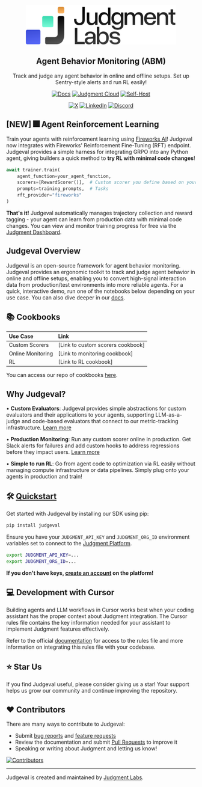 <div align="center">

<a href="https://judgmentlabs.ai/">
  <picture>
    <source media="(prefers-color-scheme: dark)" srcset="assets/new_darkmode.svg">
    <img src="assets/new_lightmode.svg" alt="Judgment Logo" width="400" />
  </picture>
</a>

<br>

## Agent Behavior Monitoring (ABM)

Track and judge any agent behavior in online and offline setups. Set up Sentry-style alerts and run RL easily! 

[![Docs](https://img.shields.io/badge/Documentation-blue)](https://docs.judgmentlabs.ai/documentation)
[![Judgment Cloud](https://img.shields.io/badge/Judgment%20Cloud-brightgreen)](https://app.judgmentlabs.ai/register)
[![Self-Host](https://img.shields.io/badge/Self--Host-orange)](https://docs.judgmentlabs.ai/documentation/self-hosting/get-started)


[![X](https://img.shields.io/badge/-X/Twitter-000?logo=x&logoColor=white)](https://x.com/JudgmentLabs)
[![LinkedIn](https://custom-icon-badges.demolab.com/badge/LinkedIn%20-0A66C2?logo=linkedin-white&logoColor=fff)](https://www.linkedin.com/company/judgmentlabs)
[![Discord](https://img.shields.io/badge/-Discord-5865F2?logo=discord&logoColor=white)](https://discord.gg/tGVFf8UBUY)

</div>


</table>

## [NEW] 🎆 Agent Reinforcement Learning

Train your agents with reinforcement learning using [Fireworks AI](https://fireworks.ai/)! Judgeval now integrates with Fireworks' Reinforcement Fine-Tuning (RFT) endpoint. 
Judgeval provides a simple harness for integrating GRPO into any Python agent, giving builders a quick method to **try RL with minimal code changes**!

```python
await trainer.train(
    agent_function=your_agent_function,
    scorers=[RewardScorer()],  # Custom scorer you define based on your agent's success criteria
    prompts=training_prompts,  # Tasks
    rft_provider="fireworks"
)
```

**That's it!** Judgeval automatically manages trajectory collection and reward tagging - your agent can learn from production data with minimal code changes. You can view and monitor training progress for free via the [Judgment Dashboard](https://app.judgmentlabs.ai/).

## Judgeval Overview

Judgeval is an open-source framework for agent behavior monitoring. Judgeval provides an ergonomic toolkit to track and judge agent behavior in online and offline setups, enabling you to convert high-signal interaction data from production/test environments into more reliable agents. For a quick, interactive demo, run one of the notebooks below depending on your use case. You can also dive deeper in our [docs](https://docs.judgmentlabs.ai/documentation).

## 📚 Cookbooks

| Use Case | Link |
|:---------|:-----|
| Custom Scorers | [Link to custom scorers cookbook] |
| Online Monitoring | [Link to monitoring cookbook] |
| RL | [Link to RL cookbook] |

You can access our repo of cookbooks [here](https://github.com/JudgmentLabs/judgeval-cookbook).


## Why Judgeval?

• **Custom Evaluators**: Judgeval provides simple abstractions for custom evaluators and their applications to your agents, supporting LLM-as-a-judge and code-based evaluators that connect to our metric-tracking infrastructure. [Learn more](https://docs.judgmentlabs.ai/documentation/evaluation/scorers/custom-scorers)

• **Production Monitoring**: Run any custom scorer online in production. Get Slack alerts for failures and add custom hooks to address regressions before they impact users. [Learn more](https://docs.judgmentlabs.ai/documentation/performance/online-evals)

• **Simple to run RL**: Go from agent code to optimization via RL easily without managing compute infrastructure or data pipelines. Simply plug onto your agents in production and train!

<!--
<img src="assets/product_shot.png" alt="Judgment Platform" width="800" />


|  |  |
|:---|:---:|
| <h3>🧪 Evals</h3>Build custom evaluators on top of your agents. Judgeval supports LLM-as-a-judge, manual labeling, and code-based evaluators that connect with our metric-tracking infrastructure. <br><br>**Useful for:**<br>• ⚠️ Unit-testing <br>• 🔬 A/B testing <br>• 🛡️ Online guardrails | <p align="center"><img src="assets/test.png" alt="Evaluation metrics" width="800"/></p> |
| <h3>📡 Monitoring</h3>Get Slack alerts for agent failures in production. Add custom hooks to address production regressions.<br><br> **Useful for:** <br>• 📉 Identifying degradation early <br>• 📈 Visualizing performance trends across agent versions and time | <p align="center"><img src="assets/errors.png" alt="Monitoring Dashboard" width="1200"/></p> |
| <h3>📊 Datasets</h3>Export environment interactions and test cases to datasets for scaled analysis and optimization. Move datasets to/from Parquet, S3, etc. <br><br>Run evals on datasets as unit tests or to A/B test different agent configurations, enabling continuous learning from production interactions. <br><br> **Useful for:**<br>• 🗃️ Agent environment interaction data for optimization<br>• 🔄 Scaled analysis for A/B tests | <p align="center"><img src="assets/datasets_preview_screenshot.png" alt="Dataset management" width="1200"/></p> |

-->

## 🛠️ [Quickstart](https://docs.judgmentlabs.ai/documentation)

Get started with Judgeval by installing our SDK using pip:

```bash
pip install judgeval
```

Ensure you have your `JUDGMENT_API_KEY` and `JUDGMENT_ORG_ID` environment variables set to connect to the [Judgment Platform](https://app.judgmentlabs.ai/).

```bash
export JUDGMENT_API_KEY=...
export JUDGMENT_ORG_ID=...
```

**If you don't have keys, [create an account](https://app.judgmentlabs.ai/register) on the platform!**

<!--
## 🏢 Self-Hosting

Run Judgment on your own infrastructure: we provide comprehensive self-hosting capabilities that give you full control over the backend and data plane that Judgeval interfaces with.

### Key Features
* Deploy Judgment on your own AWS account
* Store data in your own Supabase instance
* Access Judgment through your own custom domain

### Getting Started
1. Check out our [self-hosting documentation](https://docs.judgmentlabs.ai/documentation/self-hosting/get-started) for detailed setup instructions, along with how your self-hosted instance can be accessed
2. Use the [Judgment CLI](https://docs.judgmentlabs.ai/documentation/developer-tools/judgment-cli/installation) to deploy your self-hosted environment
3. After your self-hosted instance is setup, make sure the `JUDGMENT_API_URL` environmental variable is set to your self-hosted backend endpoint
-->

## 💻 Development with Cursor
Building agents and LLM workflows in Cursor works best when your coding assistant has the proper context about Judgment integration. The Cursor rules file contains the key information needed for your assistant to implement Judgment features effectively.

Refer to the official [documentation](https://docs.judgmentlabs.ai/documentation/developer-tools/cursor/cursor-rules) for access to the rules file and more information on integrating this rules file with your codebase.

## ⭐ Star Us

If you find Judgeval useful, please consider giving us a star! Your support helps us grow our community and continue improving the repository.

## ❤️ Contributors

There are many ways to contribute to Judgeval:

- Submit [bug reports](https://github.com/JudgmentLabs/judgeval/issues) and [feature requests](https://github.com/JudgmentLabs/judgeval/issues)
- Review the documentation and submit [Pull Requests](https://github.com/JudgmentLabs/judgeval/pulls) to improve it
- Speaking or writing about Judgment and letting us know!

<!-- Contributors collage -->
[![Contributors](https://contributors-img.web.app/image?repo=JudgmentLabs/judgeval)](https://github.com/JudgmentLabs/judgeval/graphs/contributors)

---

Judgeval is created and maintained by [Judgment Labs](https://judgmentlabs.ai/).
